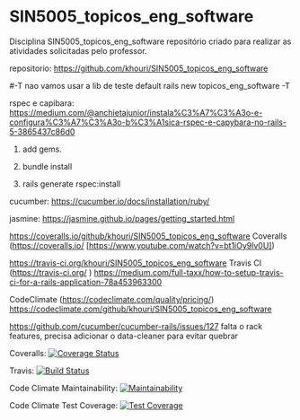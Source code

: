 # SIN5005_topicos_eng_software
Disciplina SIN5005_topicos_eng_software repositório criado para realizar
as atividades solicitadas pelo professor.

repositorio:
https://github.com/khouri/SIN5005_topicos_eng_software


#-T nao vamos usar a lib de teste default
rails new topicos_eng_software -T

rspec e capibara:
https://medium.com/@anchietajunior/instala%C3%A7%C3%A3o-e-configura%C3%A7%C3%A3o-b%C3%A1sica-rspec-e-capybara-no-rails-5-3865437c86d0

1. add gems.   

2. bundle install

3. rails generate rspec:install


cucumber:
https://cucumber.io/docs/installation/ruby/


jasmine:
https://jasmine.github.io/pages/getting_started.html


https://coveralls.io/github/khouri/SIN5005_topicos_eng_software
Coveralls (https://coveralls.io/ [https://www.youtube.com/watch?v=bt1iOy9lv0U])


https://travis-ci.org/khouri/SIN5005_topicos_eng_software
Travis CI (https://travis-ci.org/ )
https://medium.com/full-taxx/how-to-setup-travis-ci-for-a-rails-application-78a453963300


CodeClimate (https://codeclimate.com/quality/pricing/)
https://codeclimate.com/github/khouri/SIN5005_topicos_eng_software


https://github.com/cucumber/cucumber-rails/issues/127
falta o rack features, precisa adicionar o data-cleaner para evitar quebrar 

Coveralls:
[![Coverage Status](https://coveralls.io/repos/github/khouri/SIN5005_topicos_eng_software/badge.svg?branch=master)](https://coveralls.io/github/khouri/SIN5005_topicos_eng_software?branch=master)


Travis:
[![Build Status](https://travis-ci.org/khouri/SIN5005_topicos_eng_software.svg?branch=master)](https://travis-ci.org/khouri/SIN5005_topicos_eng_software)

Code Climate Maintainability:
[![Maintainability](https://api.codeclimate.com/v1/badges/66f2e501fea4d92baebddfab2ae4ab19defe4de6/maintainability)](https://codeclimate.com/github/codeclimate/codeclimate/maintainability)

Code Climate Test Coverage:
[![Test Coverage](https://api.codeclimate.com/v1/badges/66f2e501fea4d92baebddfab2ae4ab19defe4de6/test_coverage)](https://codeclimate.com/github/codeclimate/codeclimate/test_coverage)



